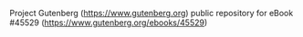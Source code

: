 Project Gutenberg (https://www.gutenberg.org) public repository for eBook #45529 (https://www.gutenberg.org/ebooks/45529)
